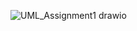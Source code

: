 ![UML_Assignment1 drawio](https://github.com/user-attachments/assets/233ca7d5-1a59-4666-ba02-17ec4b64757b)
